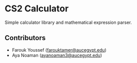 # CS2 Calculator

Simple calculator library and mathematical expression parser.

## Contributors

- Farouk Youssef (farouktamer@aucegypt.edu)
- Aya Noaman (ayanoaman3@aucegypt.edu)
